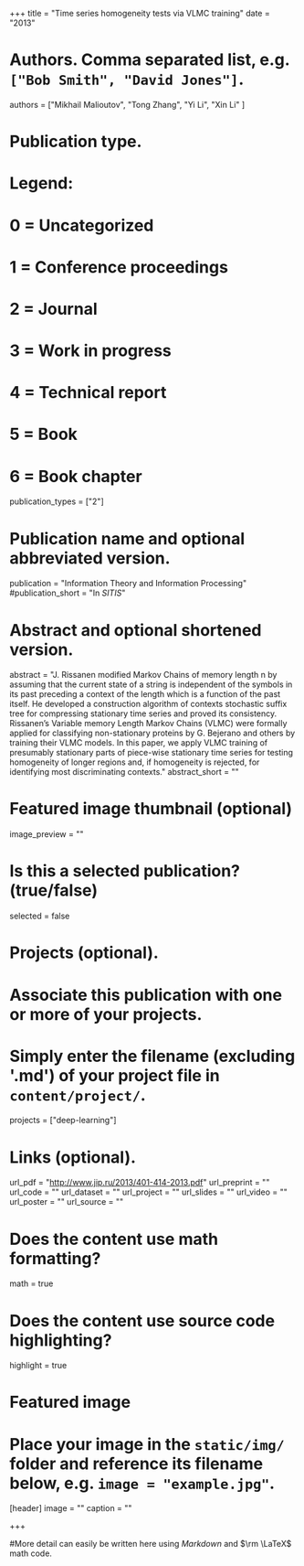 +++
title = "Time series homogeneity tests via VLMC training"
date = "2013"

# Authors. Comma separated list, e.g. `["Bob Smith", "David Jones"]`.
authors = ["Mikhail Malioutov", "Tong Zhang", "Yi Li", "Xin Li" ]

# Publication type.
# Legend:
# 0 = Uncategorized
# 1 = Conference proceedings
# 2 = Journal
# 3 = Work in progress
# 4 = Technical report
# 5 = Book
# 6 = Book chapter
publication_types = ["2"]

# Publication name and optional abbreviated version.
publication = "Information Theory and Information Processing"
#publication_short = "In *SITIS*"

# Abstract and optional shortened version.
abstract = "J. Rissanen modified Markov Chains of memory length n by assuming that the
current state of a string is independent of the symbols in its past preceding a context of the
length which is a function of the past itself. He developed a construction algorithm of contexts
stochastic suffix tree for compressing stationary time series and proved its consistency.
Rissanen’s Variable memory Length Markov Chains (VLMC) were formally applied for classifying
non-stationary proteins by G. Bejerano and others by training their VLMC models.
In this paper, we apply VLMC training of presumably stationary parts of piece-wise stationary
time series for testing homogeneity of longer regions and, if homogeneity is rejected, for
identifying most discriminating contexts."
abstract_short = ""

# Featured image thumbnail (optional)
image_preview = ""

# Is this a selected publication? (true/false)
selected = false

# Projects (optional).
#   Associate this publication with one or more of your projects.
#   Simply enter the filename (excluding '.md') of your project file in `content/project/`.
projects = ["deep-learning"]

# Links (optional).
url_pdf = "http://www.jip.ru/2013/401-414-2013.pdf"
url_preprint = ""
url_code = ""
url_dataset = ""
url_project = ""
url_slides = ""
url_video = ""
url_poster = ""
url_source = ""

# Does the content use math formatting?
math = true

# Does the content use source code highlighting?
highlight = true

# Featured image
# Place your image in the `static/img/` folder and reference its filename below, e.g. `image = "example.jpg"`.
[header]
image = ""
caption = ""

+++

#More detail can easily be written here using *Markdown* and $\rm \LaTeX$ math code.
